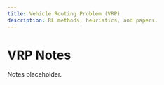 ```yaml
---
title: Vehicle Routing Problem (VRP)
description: RL methods, heuristics, and papers.
---
```


# VRP Notes

Notes placeholder.


